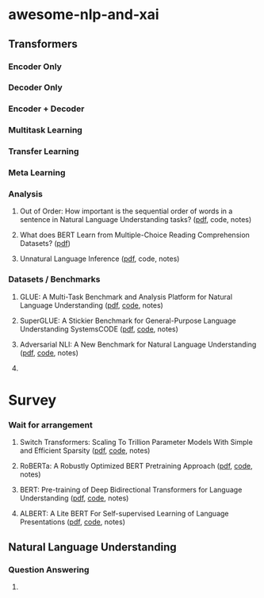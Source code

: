 # awesome-nlp-and-xai

## Transformers

### Encoder Only

### Decoder Only

### Encoder + Decoder

### Multitask Learning

### Transfer Learning

### Meta Learning

### Analysis

1. Out of Order: How important is the sequential order of words in a sentence in Natural Language Understanding tasks? ([pdf](https://arxiv.org/pdf/2012.15180.pdf), code, notes)

2. What does BERT Learn from Multiple-Choice Reading Comprehension Datasets? ([pdf](https://arxiv.org/pdf/1910.12391.pdf))

3. Unnatural Language Inference ([pdf](https://arxiv.org/pdf/2101.00010.pdf), code, notes)

### Datasets / Benchmarks

1. GLUE: A Multi-Task Benchmark and Analysis Platform for Natural Language Understanding ([pdf](https://arxiv.org/pdf/1804.07461.pdf), [code](https://github.com/nyu-mll/GLUE-baselines), notes)

2. SuperGLUE: A Stickier Benchmark for General-Purpose Language Understanding SystemsCODE ([pdf](https://arxiv.org/pdf/1905.00537.pdf), [code](https://github.com/nyu-mll/jiant), notes)

3. Adversarial NLI: A New Benchmark for Natural Language Understanding ([pdf](https://arxiv.org/pdf/1910.14599.pdf), [code](https://github.com/facebookresearch/anli), notes)

4. 

# Survey

### Wait for arrangement

1. Switch Transformers: Scaling To Trillion Parameter Models With Simple and Efficient Sparsity ([pdf](https://arxiv.org/pdf/2101.03961.pdf), [code](https://github.com/lab-ml/nn/tree/master/labml_nn/transformers/switch), notes)

2. RoBERTa: A Robustly Optimized BERT Pretraining Approach ([pdf](https://arxiv.org/pdf/1907.11692.pdf), [code](https://github.com/pytorch/fairseq/blob/master/examples/roberta/README.md), notes)

3. BERT: Pre-training of Deep Bidirectional Transformers for Language Understanding ([pdf](https://arxiv.org/pdf/1810.04805.pdf), [code](https://github.com/google-research/bert), notes)

4. ALBERT: A Lite BERT For Self-supervised Learning of Language Presentations ([pdf](https://arxiv.org/pdf/1909.11942.pdf), [code](https://github.com/google-research/ALBERT), notes)

## Natural Language Understanding

### Question Answering

1. 
